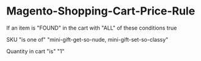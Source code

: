 # Magento-Shopping-Cart-Price-Rule
  If an item is "FOUND" in the cart with "ALL" of these conditions true
  
  SKU "is one of" "mini-gift-get-so-nude, mini-gift-set-so-classy"
  
  Quantity in cart "is" "1"
